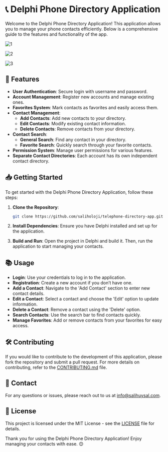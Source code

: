 # 📞 Delphi Phone Directory Application

Welcome to the Delphi Phone Directory Application! This application allows you to manage your phone contacts efficiently. Below is a comprehensive guide to the features and functionality of the app.

![1](https://github.com/user-attachments/assets/35a9892a-43b8-4a12-a662-1a7f4b601922)

![2](https://github.com/user-attachments/assets/78df6847-c76e-4a25-bdba-48cd67a6a392)

![3](https://github.com/user-attachments/assets/67a03833-b147-4469-bee2-766ae3c84ed1)


## 🚀 Features

- **User Authentication**: Secure login with username and password.
- **Account Management**: Register new accounts and manage existing ones.
- **Favorites System**: Mark contacts as favorites and easily access them.
- **Contact Management**:
  - **Add Contacts**: Add new contacts to your directory.
  - **Edit Contacts**: Modify existing contact information.
  - **Delete Contacts**: Remove contacts from your directory.
- **Contact Search**: 
  - **General Search**: Find any contact in your directory.
  - **Favorite Search**: Quickly search through your favorite contacts.
- **Permission System**: Manage user permissions for various features.
- **Separate Contact Directories**: Each account has its own independent contact directory.

## 📥 Getting Started

To get started with the Delphi Phone Directory Application, follow these steps:

1. **Clone the Repository**:
   ```bash
   git clone https://github.com/saliholoji/telephone-directory-app.git

2. **Install Dependencies**:
Ensure you have Delphi installed and set up for the application.

3. **Build and Run**:
Open the project in Delphi and build it. Then, run the application to start managing your contacts.

## 📚 Usage

- **Login**: Use your credentials to log in to the application.
- **Registration**: Create a new account if you don’t have one.
- **Add a Contact**: Navigate to the 'Add Contact' section to enter new contact details.
- **Edit a Contact**: Select a contact and choose the 'Edit' option to update information.
- **Delete a Contact**: Remove a contact using the 'Delete' option.
- **Search Contacts**: Use the search bar to find contacts quickly.
- **Manage Favorites**: Add or remove contacts from your favorites for easy access.

## 🛠️ Contributing

If you would like to contribute to the development of this application, please fork the repository and submit a pull request. For more details on contributing, refer to the [CONTRIBUTING.md](CONTRIBUTING.md) file.

## 📧 Contact

For any questions or issues, please reach out to us at [info@salihuysal.com](mailto:info@salihuysal.com).

## 📜 License

This project is licensed under the MIT License - see the [LICENSE](LICENSE) file for details.

Thank you for using the Delphi Phone Directory Application! Enjoy managing your contacts with ease. 😊
